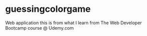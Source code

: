 # guessingcolorgame
Web application
this is from what I learn from The Web Developer Bootcamp course @ Udemy.com
